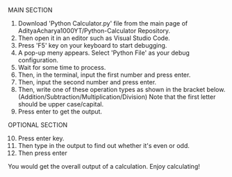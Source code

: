 MAIN SECTION

1. Download 'Python Calculator.py' file from the main page of AdityaAcharya1000YT/Python-Calculator Repository.
2. Then open it in an editor such as Visual Studio Code.
3. Press 'F5' key on your keyboard to start debugging.
4. A pop-up meny appears. Select 'Python File' as your debug configuration.
5. Wait for some time to process.
6. Then, in the terminal, input the first number and press enter.
7. Then, input the second number and press enter.
8. Then, write one of these operation types as shown in the bracket below.
        (Addition/Subtraction/Multiplication/Division)
Note that the first letter should be upper case/capital.
9. Press enter to get the output.

OPTIONAL SECTION

10. Press enter key.
11. Then type in the output to find out whether it's even or odd.
12. Then press enter

You would get the overall output of a calculation. Enjoy calculating!